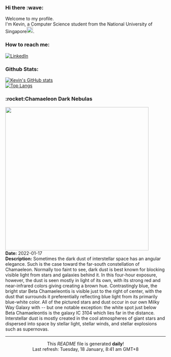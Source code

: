 <h3>Hi there :wave:</h3>

Welcome to my profile.   
I'm Kevin, a Computer Science student from the National University of Singapore<img src="https://img.icons8.com/color/96/000000/singapore-circular.png" width="20px"/>.</p>

<h3>How to reach me: </h3>
<a href="https://www.linkedin.com/in/kevin-foong/"><img alt="LinkedIn" src="https://img.shields.io/badge/linkedin-%230077B5.svg?&style=for-the-badge&logo=linkedin&logoColor=white" /></a> 

<h3>Github Stats: </h3> 

[![Kevin's GitHub stats](https://github-readme-stats.vercel.app/api?username=kevin9foong&theme=tokyonight)](https://github.com/anuraghazra/github-readme-stats) <br/>
[![Top Langs](https://github-readme-stats.vercel.app/api/top-langs/?username=kevin9foong&layout=compact&theme=tokyonight)](https://github.com/anuraghazra/github-readme-stats)

<h3>:rocket:Chamaeleon Dark Nebulas</h3> 
<img width="450" src="https:&#x2F;&#x2F;apod.nasa.gov&#x2F;apod&#x2F;image&#x2F;2201&#x2F;DarkNebulaVd_HmoRuuth_4096.jpg" /><br/>
<b>Date:</b> 2022-01-17<br/>
<b>Description:</b> Sometimes the dark dust of interstellar space has an angular elegance.  Such is the case toward the far-south constellation of Chamaeleon. Normally too faint to see, dark dust is best known for blocking visible light from stars and galaxies behind it. In this four-hour exposure, however, the dust is seen mostly in light of its own, with its strong red and near-infrared colors giving creating a brown hue. Contrastingly blue, the bright star Beta Chamaeleontis is visible just to the right of center, with the dust that surrounds it preferentially reflecting blue light from its primarily blue-white color.  All of the pictured stars and dust occur in our own Milky Way Galaxy with -- but one notable exception: the white spot just below Beta Chamaeleontis is the galaxy IC 3104 which lies far in the distance.  Interstellar dust is mostly created in the cool atmospheres of giant stars and dispersed into space by stellar light, stellar winds, and stellar explosions such as supernovas.<br/>

------------
<p align="center">This <i>README</i> file is generated <b>daily</b>!</br>
Last refresh: Tuesday, 18 January, 8:41 am GMT+8<br />